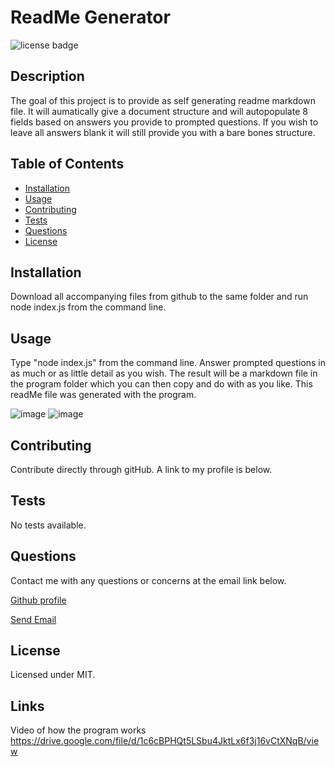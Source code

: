 # ReadMe Generator

  <img src =https://img.shields.io/badge/license-MIT-brightgreen alt = "license badge">

  ## Description

  The goal of this project is to provide as self generating readme markdown file. It will aumatically give a document structure and will autopopulate 8 fields based on answers you provide to prompted questions.  If you wish to leave all answers blank it will still provide you with a bare bones structure.

  ## Table of Contents

  * [Installation](#installation)
  * [Usage](#usage)
  * [Contributing](#contributing)
  * [Tests](#tests)
  * [Questions](#questions)
  * [License](#license)

  ## Installation

  Download all accompanying files from github to the same folder and run node index.js from the command line.
  
  ## Usage
 
  Type "node index.js" from the command line.  Answer prompted questions in as much or as little detail as you wish. The result will be a markdown file in the program folder which you can then copy and do with as you like.  This readMe file was generated with the program.

  ![image](https://user-images.githubusercontent.com/21253903/94076506-e672fe00-fdc2-11ea-8771-771bc656e172.png)
  ![image](https://user-images.githubusercontent.com/21253903/94076532-fc80be80-fdc2-11ea-9581-624abd76de91.png)

  ## Contributing

  Contribute directly through gitHub.  A link to my profile is below.

  ## Tests

  No tests available.

  ## Questions

  Contact me with any questions or concerns at the email link below.
  
  [Github profile](https://github.com/steverodrig) 

  <a href = "mailto: sr_rodrig@yahoo.com">Send Email</a>

  ## License

  Licensed under MIT.

  ## Links

  Video of how the program works
  https://drive.google.com/file/d/1c6cBPHQt5LSbu4JktLx6f3j16vCtXNqB/view


